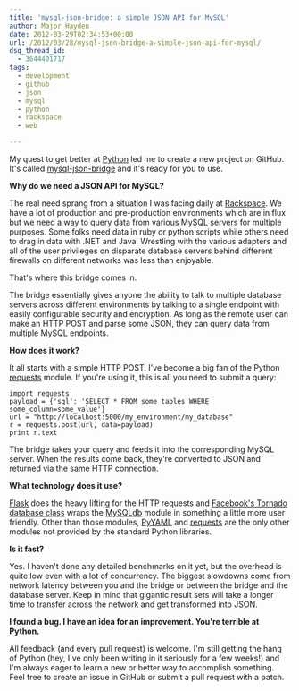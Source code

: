 ```yaml
---
title: 'mysql-json-bridge: a simple JSON API for MySQL'
author: Major Hayden
date: 2012-03-29T02:34:53+00:00
url: /2012/03/28/mysql-json-bridge-a-simple-json-api-for-mysql/
dsq_thread_id:
  - 3644401717
tags:
  - development
  - github
  - json
  - mysql
  - python
  - rackspace
  - web

---
```

My quest to get better at [Python][1] led me to create a new project on GitHub. It's called [mysql-json-bridge][2] and it's ready for you to use.

**Why do we need a JSON API for MySQL?**

The real need sprang from a situation I was facing daily at [Rackspace][3]. We have a lot of production and pre-production environments which are in flux but we need a way to query data from various MySQL servers for multiple purposes. Some folks need data in ruby or python scripts while others need to drag in data with .NET and Java. Wrestling with the various adapters and all of the user privileges on disparate database servers behind different firewalls on different networks was less than enjoyable.

That's where this bridge comes in.

The bridge essentially gives anyone the ability to talk to multiple database servers across different environments by talking to a single endpoint with easily configurable security and encryption. As long as the remote user can make an HTTP POST and parse some JSON, they can query data from multiple MySQL endpoints.

**How does it work?**

It all starts with a simple HTTP POST. I've become a big fan of the Python [requests][4] module. If you're using it, this is all you need to submit a query:

```
import requests
payload = {'sql': 'SELECT * FROM some_tables WHERE some_column=some_value'}
url = "http://localhost:5000/my_environment/my_database"
r = requests.post(url, data=payload)
print r.text
```


The bridge takes your query and feeds it into the corresponding MySQL server. When the results come back, they're converted to JSON and returned via the same HTTP connection.

**What technology does it use?**

[Flask][5] does the heavy lifting for the HTTP requests and [Facebook's Tornado database class][6] wraps the [MySQLdb][7] module in something a little more user friendly. Other than those modules, [PyYAML][8] and [requests][4] are the only other modules not provided by the standard Python libraries.

**Is it fast?**

Yes. I haven't done any detailed benchmarks on it yet, but the overhead is quite low even with a lot of concurrency. The biggest slowdowns come from network latency between you and the bridge or between the bridge and the database server. Keep in mind that gigantic result sets will take a longer time to transfer across the network and get transformed into JSON.

**I found a bug. I have an idea for an improvement. You're terrible at Python.**

All feedback (and every pull request) is welcome. I'm still getting the hang of Python (hey, I've only been writing in it seriously for a few weeks!) and I'm always eager to learn a new or better way to accomplish something. Feel free to create an issue in GitHub or submit a pull request with a patch.

 [1]: http://python.org
 [2]: https://github.com/rackerhacker/mysql-json-bridge
 [3]: http://rackspace.com/
 [4]: http://python-requests.org
 [5]: http://flask.pocoo.org/
 [6]: https://github.com/facebook/tornado/blob/master/tornado/database.py
 [7]: http://mysql-python.sourceforge.net/
 [8]: http://pyyaml.org/
